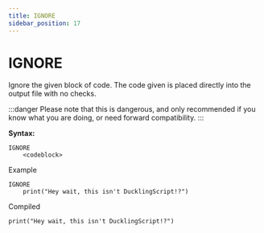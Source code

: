 ```yaml
---
title: IGNORE
sidebar_position: 17
---
```


# IGNORE
Ignore the given block of code. The code given is placed directly
into the output file with no checks.

:::danger
Please note that this is dangerous, and only recommended if you know what you are doing, or need forward compatibility.
:::

**Syntax:**
```
IGNORE
    <codeblock>
```

Example
```
IGNORE
    print("Hey wait, this isn't DucklingScript!?")
```

Compiled
```
print("Hey wait, this isn't DucklingScript!?")
```